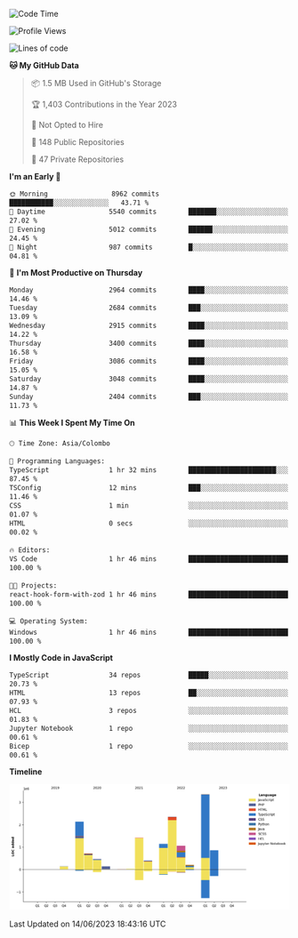 
<!--START_SECTION:waka-->
![Code Time](http://img.shields.io/badge/Code%20Time-1%2C145%20hrs%2049%20mins-blue)

![Profile Views](http://img.shields.io/badge/Profile%20Views-0-blue)

![Lines of code](https://img.shields.io/badge/From%20Hello%20World%20I%27ve%20Written-14.4%20million%20lines%20of%20code-blue)

**🐱 My GitHub Data** 

> 📦 1.5 MB Used in GitHub's Storage 
 > 
> 🏆 1,403 Contributions in the Year 2023
 > 
> 🚫 Not Opted to Hire
 > 
> 📜 148 Public Repositories 
 > 
> 🔑 47 Private Repositories 
 > 
**I'm an Early 🐤** 

```text
🌞 Morning                8962 commits        ███████████░░░░░░░░░░░░░░   43.71 % 
🌆 Daytime                5540 commits        ███████░░░░░░░░░░░░░░░░░░   27.02 % 
🌃 Evening                5012 commits        ██████░░░░░░░░░░░░░░░░░░░   24.45 % 
🌙 Night                  987 commits         █░░░░░░░░░░░░░░░░░░░░░░░░   04.81 % 
```
📅 **I'm Most Productive on Thursday** 

```text
Monday                   2964 commits        ████░░░░░░░░░░░░░░░░░░░░░   14.46 % 
Tuesday                  2684 commits        ███░░░░░░░░░░░░░░░░░░░░░░   13.09 % 
Wednesday                2915 commits        ████░░░░░░░░░░░░░░░░░░░░░   14.22 % 
Thursday                 3400 commits        ████░░░░░░░░░░░░░░░░░░░░░   16.58 % 
Friday                   3086 commits        ████░░░░░░░░░░░░░░░░░░░░░   15.05 % 
Saturday                 3048 commits        ████░░░░░░░░░░░░░░░░░░░░░   14.87 % 
Sunday                   2404 commits        ███░░░░░░░░░░░░░░░░░░░░░░   11.73 % 
```


📊 **This Week I Spent My Time On** 

```text
🕑︎ Time Zone: Asia/Colombo

💬 Programming Languages: 
TypeScript               1 hr 32 mins        ██████████████████████░░░   87.45 % 
TSConfig                 12 mins             ███░░░░░░░░░░░░░░░░░░░░░░   11.46 % 
CSS                      1 min               ░░░░░░░░░░░░░░░░░░░░░░░░░   01.07 % 
HTML                     0 secs              ░░░░░░░░░░░░░░░░░░░░░░░░░   00.02 % 

🔥 Editors: 
VS Code                  1 hr 46 mins        █████████████████████████   100.00 % 

🐱‍💻 Projects: 
react-hook-form-with-zod 1 hr 46 mins        █████████████████████████   100.00 % 

💻 Operating System: 
Windows                  1 hr 46 mins        █████████████████████████   100.00 % 
```

**I Mostly Code in JavaScript** 

```text
TypeScript               34 repos            █████░░░░░░░░░░░░░░░░░░░░   20.73 % 
HTML                     13 repos            ██░░░░░░░░░░░░░░░░░░░░░░░   07.93 % 
HCL                      3 repos             ░░░░░░░░░░░░░░░░░░░░░░░░░   01.83 % 
Jupyter Notebook         1 repo              ░░░░░░░░░░░░░░░░░░░░░░░░░   00.61 % 
Bicep                    1 repo              ░░░░░░░░░░░░░░░░░░░░░░░░░   00.61 % 
```



**Timeline**

![Lines of Code chart](https://raw.githubusercontent.com/ccweerasinghe1994/ccweerasinghe1994/master/assets/bar_graph.png)


 Last Updated on 14/06/2023 18:43:16 UTC
<!--END_SECTION:waka-->
